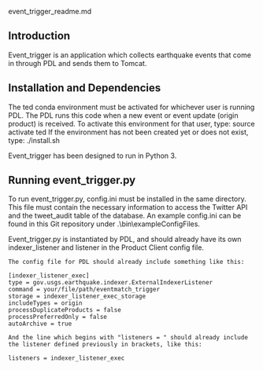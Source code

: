 event_trigger_readme.md

Introduction
------------

Event_trigger is an application which collects earthquake events that come in through PDL and sends them to Tomcat.

Installation and Dependencies
-----------------------------

The ted conda environment must be activated for whichever user is running PDL. The PDL runs this code when a new event or event update (origin product) is received. To activate this environment for that user, type:
    source activate ted
If the environment has not been created yet or does not exist, type:
    ./install.sh 

Event_trigger has been designed to run in Python 3.

Running event_trigger.py
------------------------

To run event_trigger.py, config.ini must be installed in the same directory. This file must contain the necessary information to access the Twitter API and the tweet_audit table of the database. An example config.ini can be found in this Git repository under .\bin\exampleConfigFiles\.

Event_trigger.py is instantiated by PDL, and should already have its own indexer_listener and listener in the Product Client config file.

    The config file for PDL should already include something like this:

    [indexer_listener_exec]
    type = gov.usgs.earthquake.indexer.ExternalIndexerListener
    command = your/file/path/eventmatch_trigger
    storage = indexer_listener_exec_storage
    includeTypes = origin
    processDuplicateProducts = false
    processPreferredOnly = false
    autoArchive = true

    And the line which begins with "listeners = " should already include the listener defined previously in brackets, like this:
 
    listeners = indexer_listener_exec

